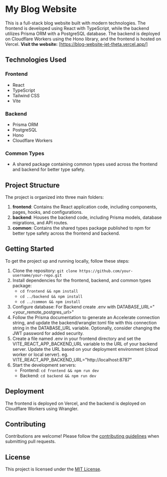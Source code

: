 # My Blog Website

This is a full-stack blog website built with modern technologies. The frontend is developed using React with TypeScript, while the backend utilizes Prisma ORM with a PostgreSQL database. The backend is deployed on Cloudflare Workers using the Hono library, and the frontend is hosted on Vercel.
**Visit the website:** [https://blog-website-jet-theta.vercel.app/]


## Technologies Used

### Frontend
- React
- TypeScript
- Tailwind CSS
- Vite

### Backend
- Prisma ORM
- PostgreSQL
- Hono
- Cloudflare Workers

### Common Types
- A shared package containing common types used across the frontend and backend for better type safety.

## Project Structure

The project is organized into three main folders:

1. **frontend**: Contains the React application code, including components, pages, hooks, and configurations.
2. **backend**: Houses the backend code, including Prisma models, database migrations, and API routes.
3. **common**: Contains the shared types package published to npm for better type safety across the frontend and backend.

## Getting Started

To get the project up and running locally, follow these steps:

1. Clone the repository: `git clone https://github.com/your-username/your-repo.git`
2. Install dependencies for the frontend, backend, and common types package:
   - `cd frontend && npm install`
   - `cd ../backend && npm install`
   - `cd ../common && npm install`
3. Configure database: For Backend create .env with DATABASE_URL="<your_remote_postgres_url>"
4. Follow the Prisma documentation to generate an Accelerate connection string, and update the 
   backend/wrangler.toml file with this connection string in the DATABASE_URL variable.
   Optionally, consider changing the JWT password for added security.
5. Create a file named .env in your frontend directory and set the VITE_REACT_APP_BACKEND_URL
   variable to the URL of your backend server. Update the URL based on your deployment environment
   (cloud worker or local server).
   eg. VITE_REACT_APP_BACKEND_URL="http://localhost:8787"
6. Start the development servers:
   - Frontend: `cd frontend && npm run dev`
   - Backend: `cd backend && npm run dev`


## Deployment

The frontend is deployed on Vercel, and the backend is deployed on Cloudflare Workers using Wrangler.

## Contributing

Contributions are welcome! Please follow the [contributing guidelines](CONTRIBUTING.md) when submitting pull requests.

## License

This project is licensed under the [MIT License](LICENSE).